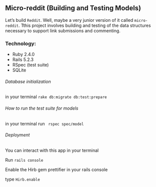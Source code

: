 ## Micro-reddit (Building and Testing Models)

Let’s build ``Reddit``. Well, maybe a very junior version of it called ``micro-reddit``. Tthis project involves building and testing of the data structures necessary to support link submissions and commenting.

### Technology:

* Ruby 2.4.0
* Rails 5.2.3
* RSpec (test suite)
* SQLite


###### Database initialization
in your terminal ```rake db:migrate db:test:prepare```

###### How to run the test suite for models

in your terminal run ``` rspec spec/model```

###### Deployment
You can interact with this app in your terminal

Run ```rails console```

Enable the Hirb gem prettifier in your rails console

type ```Hirb.enable```
